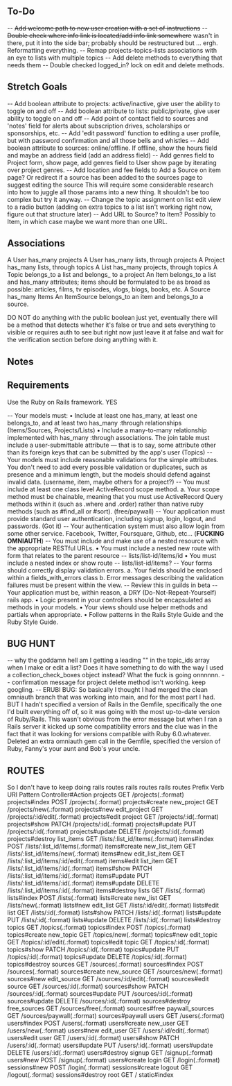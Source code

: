 ## To-Do
-- ~~Add welcome path to new user creation with a set of instructions~~
-- ~~Double check where info link is located/add info link somewhere~~ wasn't in there, put it into the side bar; probably should be restructured but ... ergh. Reformatting everything.
-- Remap projects-topics-lists associations with an eye to lists with multiple topics
-- Add delete methods to everything that needs them
-- Double checked logged_in? lock on edit and delete methods.

## Stretch Goals
-- Add boolean attribute to projects: active/inactive, give user the ability to toggle on and off
-- Add boolean attribute to lists: public/private, give user ability to toggle on and off
-- Add point of contact field to sources and 'notes' field for alerts about subscription drives, scholarships or sponsorships, etc.
-- Add 'edit password' function to editing a user profile, but with password confirmation and all those bells and whistles
-- Add boolean attribute to sources: online/offline. If offline, show the hours field and maybe an address field (add an address field)
-- Add genres field to Project form, show page, add genres field to User show page by iterating over project genres.
-- Add location and fee fields to Add a Source on item page? Or redirect if a source has been added to the sources page to suggest editing the source
This will require some considerable research into how to juggle all those params into a new thing. It shouldn't be too complex but try it anyway.
-- Change the topic assignment on list edit view to a radio button (adding on extra topics to a list isn't working right now, figure out that structure later)
-- Add URL to Source? to Item? Possibly to Item, in which case maybe we want more than one URL.

## Associations
A User has_many projects
A User has_many lists, through projects
A Project has_many lists, through topics
A List has_many projects, through topics
A Topic belongs_to a list and belongs_ to a project
An Item belongs_to a list and has_many attributes; items should be formulated to be as broad as possible: articles, films, tv episodes, vlogs, blogs, books, etc. 
A Source has_many Items
An ItemSource belongs_to an item and belongs_to a source.

DO NOT do anything with the public boolean just yet, eventually there will be a method that detects whether it's false or true and sets everything to visible or requires auth to see but right now just leave it at false and wait for the verification section before doing anything with it. 

## Notes

## Requirements
Use the Ruby on Rails framework. YES

-- Your models must:
    • Include at least one has_many, at least one belongs_to, and at least two has_many :through relationships (Items/Sources, Projects/Lists)
    • Include a many-to-many relationship implemented with has_many :through associations. The join table must include a user-submittable attribute — that is to say, some attribute other than its foreign keys that can be submitted by the app's user (Topics)
-- Your models must include reasonable validations for the simple attributes. You don't need to add every possible validation or duplicates, such as presence and a minimum length, but the models should defend against invalid data. (username, item, maybe others for a project?)
-- You must include at least one class level ActiveRecord scope method. a. Your scope method must be chainable, meaning that you must use ActiveRecord Query methods within it (such as .where and .order) rather than native ruby methods (such as #find_all or #sort). (free/paywall)
-- Your application must provide standard user authentication, including signup, login, logout, and passwords. (Got it)
-- Your authentication system must also allow login from some other service. Facebook, Twitter, Foursquare, Github, etc... (**FUCKING OMNIAUTH**)
-- You must include and make use of a nested resource with the appropriate RESTful URLs.
    • You must include a nested new route with form that relates to the parent resource
    -- lists/list-id/items/id
    • You must include a nested index or show route
    -- lists/list-id/items?
-- Your forms should correctly display validation errors.
    a. Your fields should be enclosed within a fields_with_errors class
    b. Error messages describing the validation failures must be present within the view.
    -- Review this in guilds in beta
-- Your application must be, within reason, a DRY (Do-Not-Repeat-Yourself) rails app.
    • Logic present in your controllers should be encapsulated as methods in your models.
    • Your views should use helper methods and partials when appropriate.
    • Follow patterns in the Rails Style Guide and the Ruby Style Guide.

## BUG HUNT
-- why the goddamn hell am I getting a leading "" in the topic_ids array when I make or edit a list? Does it have something to do with the way I used a collection_check_boxes object instead? What the fuck is going onnnnnn.
-- confirmation message for project delete method isn't working. keep googling.
-- ERUBI BUG: So basically I thought I had merged the clean omniauth branch that was working into main, and for the most part I had. BUT I hadn't specified a version of Rails in the Gemfile, specifically the one I'd built everything off of, so it was going with the most up-to-date version of Ruby/Rails. This wasn't obvious from the error message but when I ran a Rails server it kicked up some compatibility errors and the clue was in the fact that it was looking for versions compatible with Ruby 6.0.whatever. Deleted an extra omniauth gem call in the Gemfile, specified the version of Ruby, Fanny's your aunt and Bob's your uncle. 

## ROUTES 
So I don't have to keep doing rails routes rails routes rails routes
 Prefix Verb   URI Pattern                              Controller#Action
       projects GET    /projects(.:format)                      projects#index
                POST   /projects(.:format)                      projects#create
    new_project GET    /projects/new(.:format)                  projects#new
   edit_project GET    /projects/:id/edit(.:format)             projects#edit
        project GET    /projects/:id(.:format)                  projects#show
                PATCH  /projects/:id(.:format)                  projects#update
                PUT    /projects/:id(.:format)                  projects#update
                DELETE /projects/:id(.:format)                  projects#destroy
     list_items GET    /lists/:list_id/items(.:format)          items#index
                POST   /lists/:list_id/items(.:format)          items#create
  new_list_item GET    /lists/:list_id/items/new(.:format)      items#new
 edit_list_item GET    /lists/:list_id/items/:id/edit(.:format) items#edit
      list_item GET    /lists/:list_id/items/:id(.:format)      items#show
                PATCH  /lists/:list_id/items/:id(.:format)      items#update
                PUT    /lists/:list_id/items/:id(.:format)      items#update
                DELETE /lists/:list_id/items/:id(.:format)      items#destroy
          lists GET    /lists(.:format)                         lists#index
                POST   /lists(.:format)                         lists#create
       new_list GET    /lists/new(.:format)                     lists#new
      edit_list GET    /lists/:id/edit(.:format)                lists#edit
           list GET    /lists/:id(.:format)                     lists#show
                PATCH  /lists/:id(.:format)                     lists#update
                PUT    /lists/:id(.:format)                     lists#update
                DELETE /lists/:id(.:format)                     lists#destroy
         topics GET    /topics(.:format)                        topics#index
                POST   /topics(.:format)                        topics#create
      new_topic GET    /topics/new(.:format)                    topics#new
     edit_topic GET    /topics/:id/edit(.:format)               topics#edit
          topic GET    /topics/:id(.:format)                    topics#show
                PATCH  /topics/:id(.:format)                    topics#update
                PUT    /topics/:id(.:format)                    topics#update
                DELETE /topics/:id(.:format)                    topics#destroy
        sources GET    /sources(.:format)                       sources#index
                POST   /sources(.:format)                       sources#create
     new_source GET    /sources/new(.:format)                   sources#new
    edit_source GET    /sources/:id/edit(.:format)              sources#edit
         source GET    /sources/:id(.:format)                   sources#show
                PATCH  /sources/:id(.:format)                   sources#update
                PUT    /sources/:id(.:format)                   sources#update
                DELETE /sources/:id(.:format)                   sources#destroy
   free_sources GET    /sources/free(.:format)                  sources#free
paywall_sources GET    /sources/paywall(.:format)               sources#paywall
          users GET    /users(.:format)                         users#index
                POST   /users(.:format)                         users#create
       new_user GET    /users/new(.:format)                     users#new
      edit_user GET    /users/:id/edit(.:format)                users#edit
           user GET    /users/:id(.:format)                     users#show
                PATCH  /users/:id(.:format)                     users#update
                PUT    /users/:id(.:format)                     users#update
                DELETE /users/:id(.:format)                     users#destroy
         signup GET    /signup(.:format)                        users#new
                POST   /signup(.:format)                        users#create
          login GET    /login(.:format)                         sessions#new
                POST   /login(.:format)                         sessions#create
         logout GET    /logout(.:format)                        sessions#destroy
           root GET    /                                        static#index
